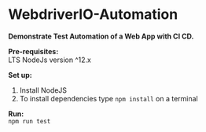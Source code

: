 # WebdriverIO-Automation
**Demonstrate Test Automation of a Web App with CI CD.**

**Pre-requisites:**<br>
LTS NodeJs version ^12.x

**Set up:** 
1. Install NodeJS
2. To install dependencies type `npm install` on a terminal

**Run:**<br>
`npm run test`
